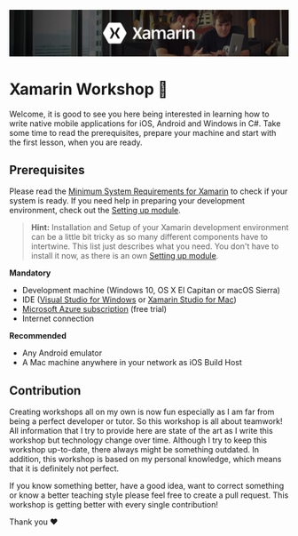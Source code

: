 ![Header](Misc/header.jpg)

# Xamarin Workshop 📱
Welcome, it is good to see you here being interested in learning how to write native mobile applications for iOS, Android and Windows in C#. Take some time to read the prerequisites, prepare your machine and start with the first lesson, when you are ready.

## Prerequisites
Please read the [Minimum System Requirements for Xamarin](https://developer.xamarin.com/guides/cross-platform/getting_started/requirements/) to check if your system is ready. If you need help in preparing your development environment, check out the [Setting up module](/02%20Setting%20up).

> **Hint:** Installation and Setup of your Xamarin development environment can be a little bit tricky as so many different components have to intertwine. This list just describes what you need. You don't have to install it now, as there is an own  [Setting up module](/02%20Setting%20up).

**Mandatory**
- Development machine (Windows 10, OS X El Capitan or macOS Sierra)
- IDE ([Visual Studio for Windows](https://www.visualstudio.com/downloads/) or [Xamarin Studio for Mac](https://www.xamarin.com/download))
- [Microsoft Azure subscription](https://azure.microsoft.com/en-us/free/) (free trial)
- Internet connection

**Recommended**
- Any Android emulator
- A Mac machine anywhere in your network as iOS Build Host

## Contribution
Creating workshops all on my own is now fun especially as I am far from being a perfect developer or tutor. So this workshop is all about teamwork! All information that I try to provide here are state of the art as I write this workshop but technology change over time. Although I try to keep this workshop up-to-date, there always might be something outdated. In addition, this workshop is based on my personal knowledge, which means that it is definitely not perfect.

If you know something better, have a good idea, want to correct something or know a better teaching style please feel free to create a pull request. This workshop is getting better with every single contribution!

Thank you   ❤️

